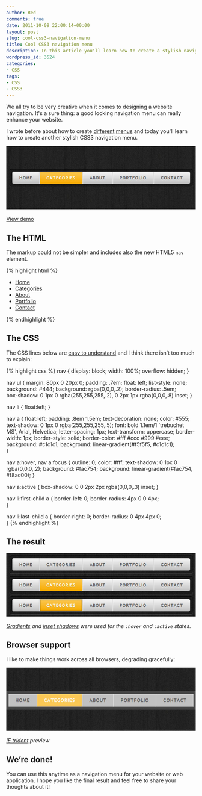 ```yaml
---
author: Red
comments: true
date: 2011-10-09 22:00:14+00:00
layout: post
slug: cool-css3-navigation-menu
title: Cool CSS3 navigation menu
description: In this article you'll learn how to create a stylish navigation menu with CSS3. Additionally you can get the full code of a working example.
wordpress_id: 3524
categories:
- CSS
tags:
- CSS
- CSS3
---
```


We all try to be very creative when it comes to designing a website navigation. It's a sure thing: a good looking navigation menu can really enhance your website.

I wrote before about how to create [different](/css3-dropdown-menu) [menus](/sexy-css3-menu) and today you'll learn how to create another stylish CSS3 navigation menu.

![](/dist/uploads/2011/10/cool-navigation-menu.jpg)

<!-- more -->

[View demo](/dist/uploads/2011/10/cool-css3-navigation-menu-demo.html)

## The HTML

The markup could not be simpler and includes also the new HTML5 `nav` element.

{% highlight html %}
<nav>
    <ul>
        <li><a href="">Home</a></li>
        <li><a href="">Categories</a></li>
        <li><a href="">About</a></li>               
        <li><a href="">Portfolio</a></li>
        <li><a href="">Contact</a></li>
    </ul>
</nav>
{% endhighlight %}

## The CSS

The CSS lines below are [easy to understand](/css-shorthand-tips) and I think there isn't too much to explain:

{% highlight css %}
nav  {
    display: block;
    width: 100%;
    overflow: hidden;
}

nav ul {
    margin: 80px 0 20px 0;
    padding: .7em;
    float: left;
    list-style: none;
    background: #444;
    background: rgba(0,0,0,.2);
    border-radius: .5em;    
    box-shadow: 0 1px 0 rgba(255,255,255,.2), 0 2px 1px rgba(0,0,0,.8) inset; 
}

nav li {
    float:left;
}

nav a {
    float:left;
    padding: .8em 1.5em;
    text-decoration: none;
    color: #555;
    text-shadow: 0 1px 0 rgba(255,255,255,.5);
    font: bold 1.1em/1 'trebuchet MS', Arial, Helvetica;
    letter-spacing: 1px;
    text-transform: uppercase;
    border-width: 1px;
    border-style: solid;
    border-color: #fff #ccc #999 #eee;
    background: #c1c1c1;
    background: linear-gradient(#f5f5f5, #c1c1c1);            
 }
 
nav a:hover, nav a:focus {
    outline: 0;
    color: #fff;
    text-shadow: 0 1px 0 rgba(0,0,0,.2);
    background: #fac754;
    background: linear-gradient(#fac754, #f8ac00);
}

nav a:active {
    box-shadow: 0 0 2px 2px rgba(0,0,0,.3) inset;
}
 
nav li:first-child a {
    border-left: 0;
    border-radius: 4px 0 0 4px;            
}

nav li:last-child a {
    border-right: 0;
    border-radius: 0 4px 4px 0;            
}
{% endhighlight %}

## The result



[![CSS3 navigation menu](/dist/uploads/2011/10/cool-navigation-menu-result.jpg)](/dist/uploads/2011/10/cool-css3-navigation-menu-demo.html)

_[Gradients](/css-gradients-quick-tutorial) and [inset shadows](/how-to-create-slick-effects-with-css3-box-shadow) were used for the `:hover` and `:active` states._

## Browser support

I like to make things work across all browsers, degrading gracefully:

![IE trident](/dist/uploads/2011/10/cool-navigation-menu-ie.jpg)

_[IE trident](/how-to-solve-common-ie-bugs) preview_

## We’re done!

You can use this anytime as a navigation menu for your website or web application. I hope you like the final result and feel free to share your thoughts about it!